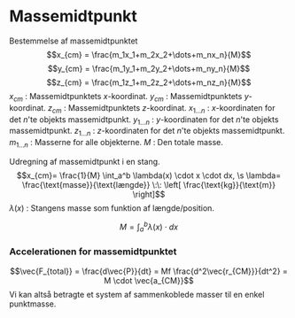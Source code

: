 # Massemidtpunkt
Bestemmelse af massemidtpunktet
$$x_{cm} = \frac{m_1x_1+m_2x_2+\dots+m_nx_n}{M}$$
$$y_{cm} = \frac{m_1y_1+m_2y_2+\dots+m_ny_n}{M}$$
$$z_{cm} = \frac{m_1z_1+m_2z_2+\dots+m_nz_n}{M}$$
$x_{cm}$ : Massemidtpunktets $x$-koordinat.
$y_{cm}$ : Massemidtpunktets $y$-koordinat.
$z_{cm}$ : Massemidtpunktets $z$-koordinat.
$x_{1\dots n}$ : $x$-koordinaten for det $n$'te objekts massemidtpunkt.
$y_{1\dots n}$ : $y$-koordinaten for det $n$'te objekts massemidtpunkt.
$z_{1\dots n}$ : $z$-koordinaten for det $n$'te objekts massemidtpunkt.
$m_{1\dots n}$ : Masserne for alle objekterne. 
$M$ : Den totale masse.


Udregning af massemidtpunkt i en stang.
$$x_{cm}= \frac{1}{M} \int_a^b \lambda(x) \cdot x \cdot dx, \s \lambda= \frac{\text{masse}}{\text{længde}} \:\: \left[ \frac{\text{kg}}{\text{m}} \right]$$
$\lambda(x)$ : Stangens masse som funktion af længde/position.

$$M =  \int_a^b\lambda(x) \cdot dx$$

### Accelerationen for massemidtpunktet
$$\vec{F_{total}} = \frac{d\vec{P}}{dt} = Mf \frac{d^2\vec{r_{CM}}}{dt^2} = M \cdot \vec{a_{CM}}$$
Vi kan altså betragte et system af sammenkoblede masser til en enkel punktmasse.